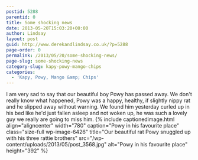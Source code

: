 ```yaml
---
postid: 5288
parentid: 0
title: Some shocking news
date: 2013-05-20T15:03:20+00:00
author: Lindsay
layout: post
guid: http://www.derekandlindsay.co.uk/?p=5288
page-order: 0
permalink: /2013/05/20/some-shocking-news/
page-slug: some-shocking-news
category-slug: kapy-powy-mango-chips
categories:
  - 'Kapy, Powy, Mango &amp; Chips'
---
```

I am very sad to say that our beautiful boy Powy has passed away. We don't really know what happened, Powy was a happy, healthy, if slightly nippy rat and he slipped away without warning. We found him yesterday curled up in his bed like he'd just fallen asleep and not woken up, he was such a lovely guy we really are going to miss him. {% include captionedimage.html align="aligncenter" width="780" caption="Powy in his favourite place" class="size-full wp-image-6426" title="Our beautiful rat Powy snuggled up with his three rattie brothers" src="/wp-content/uploads/2013/05/post_3568.jpg" alt="Powy in his favourite place" height="392" %}